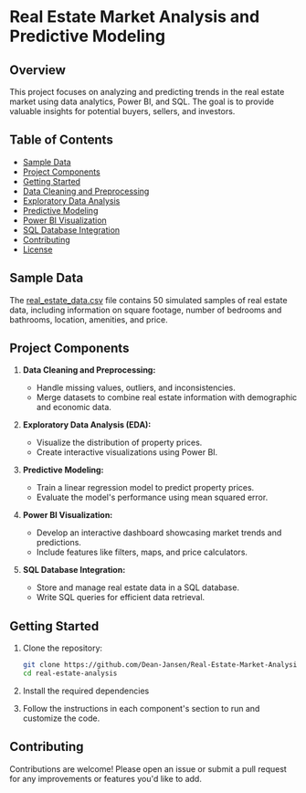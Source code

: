 # Real Estate Market Analysis and Predictive Modeling

## Overview
This project focuses on analyzing and predicting trends in the real estate market using data analytics, Power BI, and SQL. The goal is to provide valuable insights for potential buyers, sellers, and investors.

## Table of Contents
- [Sample Data](#sample-data)
- [Project Components](#project-components)
- [Getting Started](#getting-started)
- [Data Cleaning and Preprocessing](#data-cleaning-and-preprocessing)
- [Exploratory Data Analysis](#exploratory-data-analysis)
- [Predictive Modeling](#predictive-modeling)
- [Power BI Visualization](#power-bi-visualization)
- [SQL Database Integration](#sql-database-integration)
- [Contributing](#contributing)
- [License](#license)

## Sample Data
The [real_estate_data.csv](real_estate_data.csv) file contains 50 simulated samples of real estate data, including information on square footage, number of bedrooms and bathrooms, location, amenities, and price.

## Project Components
1. **Data Cleaning and Preprocessing:**
    - Handle missing values, outliers, and inconsistencies.
    - Merge datasets to combine real estate information with demographic and economic data.

2. **Exploratory Data Analysis (EDA):**
    - Visualize the distribution of property prices.
    - Create interactive visualizations using Power BI.

3. **Predictive Modeling:**
    - Train a linear regression model to predict property prices.
    - Evaluate the model's performance using mean squared error.

4. **Power BI Visualization:**
    - Develop an interactive dashboard showcasing market trends and predictions.
    - Include features like filters, maps, and price calculators.

5. **SQL Database Integration:**
    - Store and manage real estate data in a SQL database.
    - Write SQL queries for efficient data retrieval.

## Getting Started
1. Clone the repository:
    ```bash
    git clone https://github.com/Dean-Jansen/Real-Estate-Market-Analysis-and-Predictive-Modeling.git
    cd real-estate-analysis
    ```

2. Install the required dependencies

3. Follow the instructions in each component's section to run and customize the code.

## Contributing
Contributions are welcome! Please open an issue or submit a pull request for any improvements or features you'd like to add.


